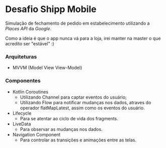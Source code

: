# Desafio Shipp Mobile
Simulação de fechamento de pedido em estabelecimento utilizando a *Places API* da *Google*.

Como a ideia é que o app nunca vá para a loja, irei manter na master o que acredito ser "estável" :)

### Arquiteturas
* MVVM (Model View View-Model)

### Componentes
* Kotlin Coroutines
  * Utilizando Channel para captar eventos do usuário;
  * Utilizando Flow para notificar mudanças nos dados, atraves do operador flatMapLatest, assim como os eventos do usuário.
* Lifecycle
  * Para se atentar ao ciclo de vida dos fragments.
* LiveData
  * Para observar as mudanças nos dados.
* Navigation Component
  * Para controlar as transições e animações entre as telas.

